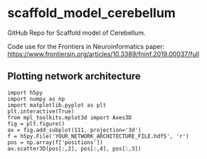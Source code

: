 # scaffold_model_cerebellum
 GitHub Repo for Scaffold model of Cerebellum.

 Code use for the Frontiers in Neuroinformatics paper:
 https://www.frontiersin.org/articles/10.3389/fninf.2019.00037/full

## Plotting network architecture

```
import h5py
import numpy as np
import matplotlib.pyplot as plt
plt.interactive(True)
from mpl_toolkits.mplot3d import Axes3D
fig = plt.figure()
ax = fig.add_subplot(111, projection='3d')
f = h5py.File('YOUR_NETWORK_ARCHITECTURE_FILE.hdf5', 'r')
pos = np.array(f['positions'])
ax.scatter3D(pos[:,2], pos[:,4], pos[:,3])
```
